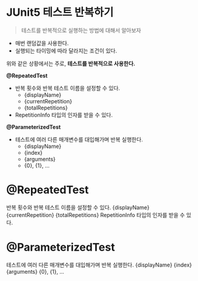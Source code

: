 # JUnit5 테스트 반복하기    
> 테스트를 반복적으로 실행하는 방법에 대해서 알아보자   
   
   
* 매번 랜덤값을 사용한다.              
* 실행되는 타이밍에 따라 달라지는 조건이 있다.                
    
위와 같은 상황에서는 주로, **테스트를 반복적으로 사용한다.**          


**@RepeatedTest**
* 반복 횟수와 반복 테스트 이름을 설정할 수 있다.
  * {displayName}
  * {currentRepetition}
  * {totalRepetitions}
* RepetitionInfo 타입의 인자를 받을 수 있다.

**@ParameterizedTest**
* 테스트에 여러 다른 매개변수를 대입해가며 반복 실행한다.
  * {displayName}
  * {index} 
  * {arguments}
  * {0}, {1}, ...

# @RepeatedTest
반복 횟수와 반복 테스트 이름을 설정할 수 있다.
{displayName}
{currentRepetition}
{totalRepetitions}
RepetitionInfo 타입의 인자를 받을 수 있다.

# @ParameterizedTest
테스트에 여러 다른 매개변수를 대입해가며 반복 실행한다.
{displayName}
{index}
{arguments}
{0}, {1}, ...

